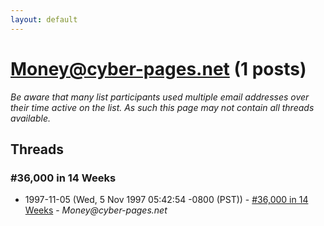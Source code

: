 ```yaml
---
layout: default
---
```


# Money@cyber-pages.net (1 posts)

_Be aware that many list participants used multiple email addresses over their time active on the list. As such this page may not contain all threads available._

## Threads

### #36,000 in 14 Weeks
+ 1997-11-05 (Wed, 5 Nov 1997 05:42:54 -0800 (PST)) - [#36,000 in 14 Weeks](/archive/1997/11/89b20c11c974c6b45662cf67695687a0bbbc347bbc0b634461b183f284c0e308) - _Money@cyber-pages.net_

